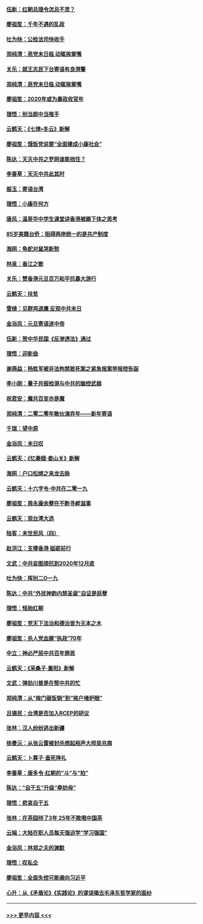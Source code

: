 #### [伍新：红朝总理令怎总不灵？](../pages/nsc993/n11770813.md?t=01070355) 
#### [廖祖笙：千年不遇的乱政](../pages/nsc993/n11770373.md?t=01070355) 
#### [吐为快：公检法司快收手](../pages/nsc993/n11770359.md?t=01070355) 
#### [郑纯清：恶党末日临 动辄挨掌嘴](../pages/nsc993/n11769912.md?t=01070355) 
#### [关乐：就王志民下台寄语有良港警](../pages/nsc993/n11769903.md?t=01070355) 
#### [郑纯清：恶党末日临 动辄挨掌嘴](../pages/nsc993/n11769356.md?t=01070355) 
#### [廖祖笙：2020年或为暴政收官年](../pages/nsc993/n11768216.md?t=01070355) 
#### [理悟：别当郎中当推手](../pages/nsc993/n11768243.md?t=01070355) 
#### [云鹤天：《七律▪冬云》新解](../pages/nsc993/n11768204.md?t=01070355) 
#### [廖祖笙：饿饭党说要“全面建成小康社会”](../pages/nsc993/n11767482.md?t=01070355) 
#### [陈达：天灭中共之罗网谁能挡住？](../pages/nsc993/n11767465.md?t=01070355) 
#### [李春草：天灭中共此其时](../pages/nsc993/n11767452.md?t=01070355) 
#### [振玉：寄语台湾](../pages/nsc993/n11767432.md?t=01070355) 
#### [理悟：小康在何方](../pages/nsc993/n11767394.md?t=01070355) 
#### [唐风：温哥华中学生课堂讲香港被踢下体之思考](../pages/nsc993/n11766848.md?t=01070355) 
#### [85岁美籍台侨：阻碍两岸统一的是共产制度](../pages/nsc993/n11765043.md?t=01070355) 
#### [海网：龟蛇对鼠哭新愁](../pages/nsc993/n11764895.md?t=01070355) 
#### [林泉：香江之歌](../pages/nsc993/n11764415.md?t=01070355) 
#### [关乐：赞香港元旦百万和平抗暴大游行](../pages/nsc993/n11764382.md?t=01070355) 
#### [云鹤天：扶贫](../pages/nsc993/n11764245.md?t=01070355) 
#### [雪绮：见群鸡退鹰  反观中共末日](../pages/nsc993/n11762112.md?t=01070355) 
#### [金浴凤：元旦寄语迷中帝](../pages/nsc993/n11761788.md?t=01070355) 
#### [伍新：贺中华民国《反渗透法》通过](../pages/nsc993/n11761994.md?t=01070355) 
#### [理悟：迎新曲](../pages/nsc993/n11761152.md?t=01070355) 
#### [谢燕益：杨胜军被非法拘禁致死案之紧急报案举报控告函](../pages/nsc993/n11756134.md?t=01070355) 
#### [李小刚：量子共振检测与中共的脑控武器](../pages/nsc993/n11754518.md?t=01070355) 
#### [祝君安：魔共百变亦是魔](../pages/nsc993/n11754469.md?t=01070355) 
#### [郑纯清：二零二零年散伙演弃年——新年寄语](../pages/nsc993/n11754195.md?t=01070355) 
#### [千瑞：望中原](../pages/nsc993/n11754159.md?t=01070355) 
#### [金浴凤：末日叹](../pages/nsc993/n11752359.md?t=01070355) 
#### [云鹤天：《忆秦娥‧娄山关》新解](../pages/nsc993/n11752348.md?t=01070355) 
#### [海网：户口松绑之来龙去脉](../pages/nsc993/n11752328.md?t=01070355) 
#### [云鹤天：十六字令‧中共在二零一九](../pages/nsc993/n11752305.md?t=01070355) 
#### [廖祖笙：周永康余孽在不断寻衅滋事](../pages/nsc993/n11751013.md?t=01070355) 
#### [云鹤天：观台湾大选](../pages/nsc993/n11751007.md?t=01070355) 
#### [陆客：末世民风（四）](../pages/nsc993/n11749203.md?t=01070355) 
#### [赵洪江：支撑香港 砥砺前行](../pages/nsc993/n11748482.md?t=01070355) 
#### [文武：中共妄图顽抗到2020年12月底](../pages/nsc993/n11748446.md?t=01070355) 
#### [吐为快：挥别二O一九](../pages/nsc993/n11748411.md?t=01070355) 
#### [陈达：中共“外扰神韵内禁圣诞”自证是妖孽](../pages/nsc993/n11748226.md?t=01070355) 
#### [理悟：怪胎红朝](../pages/nsc993/n11748206.md?t=01070355) 
#### [廖祖笙：党天下法治和德治皆为无本之木](../pages/nsc993/n11748135.md?t=01070355) 
#### [廖祖笙：杀人党血腥“执政”70年](../pages/nsc993/n11745144.md?t=01070355) 
#### [中立：神必严惩中共百年罪恶](../pages/nsc993/n11744970.md?t=01070355) 
#### [云鹤天：《采桑子‧重阳》新解](../pages/nsc993/n11744948.md?t=01070355) 
#### [文武：弹劾川普是在帮中共的忙](../pages/nsc993/n11744758.md?t=01070355) 
#### [郑纯清：从“挨门砸饭锅”到“挨户堵炉眼”](../pages/nsc993/n11744745.md?t=01070355) 
#### [吕锡民：台湾是否加入RCEP的研议](../pages/nsc993/n11744701.md?t=01070355) 
#### [张林：汉人纷纷逃出新疆](../pages/nsc993/n11743530.md?t=01070355) 
#### [徐曼沅：从张云雷被封杀想起相声大师吴兆南](../pages/nsc993/n11741816.md?t=01070355) 
#### [云鹤天：卜算子‧垂死挣扎](../pages/nsc993/n11739956.md?t=01070355) 
#### [李春草：唐多令‧红朝的“斗”与“拍”](../pages/nsc993/n11739830.md?t=01070355) 
#### [陈达：“自干五”升级“牵妨母”](../pages/nsc993/n11739724.md?t=01070355) 
#### [理悟：悲哀自干五](../pages/nsc993/n11739547.md?t=01070355) 
#### [张林：在茶园待了3年 25年不敢喝中国茶](../pages/nsc993/n11739240.md?t=01070355) 
#### [云端：大陆在职人员每天强迫学“学习强国”](../pages/nsc993/n11738735.md?t=01070355) 
#### [金浴凤：林郑之夫的渊默](../pages/nsc993/n11737735.md?t=01070355) 
#### [理悟：叹私企](../pages/nsc993/n11737715.md?t=01070355) 
#### [廖祖笙：全面失控可能袭向习近平](../pages/nsc993/n11737704.md?t=01070355) 
#### [心升：从《矛盾论》《实践论》的谬误揭去毛泽东哲学家的面纱](../pages/nsc993/n11736962.md?t=01070355) 

----
#### [ >>> 更早内容 <<< ](../indexes/nsc993-earlier.md)
